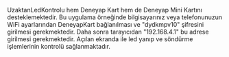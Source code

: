 UzaktanLedKontrolu hem Deneyap Kart hem de Deneyap Mini Kartını desteklemektedir. Bu uygulama örneğinde bilgisayarınız veya telefonunuzun WiFi ayarlarından DeneyapKart bağlanılması ve "dydkmpv10" şifresini girilmesi gerekmektedir. Daha sonra tarayıcıdan "192.168.4.1" bu adrese girilmesi gerekmektedir. Açılan ekranda ile led yanıp ve söndürme işlemlerinin kontrolü sağlanmaktadır.
